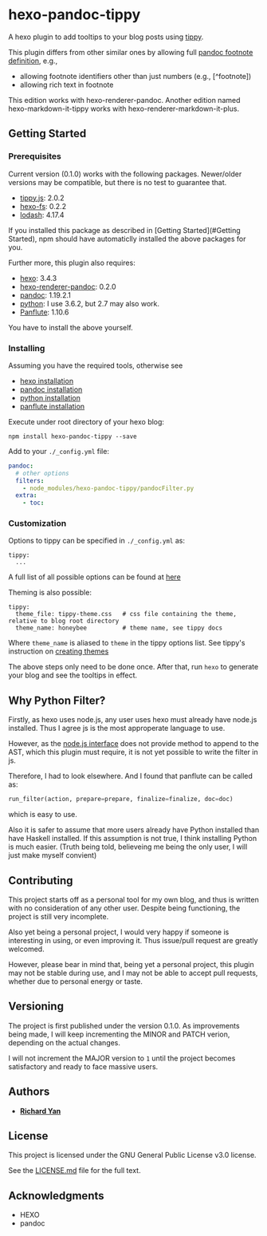 # hexo-pandoc-tippy

A hexo plugin to add tooltips to your blog posts using [tippy](https://atomiks.github.io/tippyjs/).

This plugin differs from other similar ones by
allowing full [pandoc footnote definition](http://pandoc.org/MANUAL.html#footnotes),
e.g.,

* allowing footnote identifiers other than just numbers (e.g., [^footnote])
* allowing  rich text in footnote

This edition works with hexo-renderer-pandoc. Another edition named hexo-markdown-it-tippy works with hexo-renderer-markdown-it-plus.

## Getting Started

### Prerequisites

Current version (0.1.0) works with the following packages.
Newer/older versions may be compatible, but there is no test to guarantee that.
* [tippy.js](https://atomiks.github.io/tippyjs/): 2.0.2
* [hexo-fs](https://github.com/hexojs/hexo-fs): 0.2.2
* [lodash](https://lodash.com/): 4.17.4

If you installed this package as described in [Getting Started](#Getting Started),
npm should have automaticlly installed the above packages for you.

Further more, this plugin also requires:
* [hexo](https://hexo.io/): 3.4.3
* [hexo-renderer-pandoc](https://github.com/wzpan/hexo-renderer-pandoc): 0.2.0
* [pandoc](https://pandoc.org/): 1.19.2.1
* [python](https://www.python.org/): I use 3.6.2, but 2.7 may also work.
* [Panflute](http://scorreia.com/software/panflute/index.html#): 1.10.6

You have to install the above yourself.

### Installing

Assuming you have the required tools, otherwise see 

* [hexo installation](https://hexo.io/docs/#Installation)
* [pandoc installation](https://pandoc.org/installing.html)
* [python installation](https://www.python.org/downloads/)
* [panflute installation](http://scorreia.com/software/panflute/install.html)

Execute under root directory of your hexo blog:
```
npm install hexo-pandoc-tippy --save
```

Add to your `./_config.yml` file:
``` yml
pandoc:
  # other options
  filters:
    - node_modules/hexo-pandoc-tippy/pandocFilter.py
  extra:
    - toc:
```

### Customization

Options to tippy can be specified in `./_config.yml` as:

```
tippy:
  ...
```

A full list of all possible options can be found at [here](https://atomiks.github.io/tippyjs/all-options)

Theming is also possible:

```
tippy:
  theme_file: tippy-theme.css   # css file containing the theme, relative to blog root directory
  theme_name: honeybee          # theme name, see tippy docs
```

Where `theme_name` is aliased to `theme` in the tippy options list.
See tippy's instruction on [creating themes](https://atomiks.github.io/tippyjs/#creating-themes)

The above steps only need to be done once.
After that,
run `hexo` to generate your blog and see the tooltips in effect.

## Why Python Filter?
Firstly, as hexo uses node.js, any user uses hexo must already have node.js installed. Thus I agree js is the most approperate language to use.

However, as the [node.js interface](https://github.com/mvhenderson/pandoc-filter-node) does not provide method to append to the AST, which this plugin must require, it is not yet possible to write the filter in js.

Therefore, I had to look elsewhere. And I found that panflute can be called as:

``` python
run_filter(action, prepare=prepare, finalize=finalize, doc=doc)
```

which is easy to use.

Also it is safer to assume that more users already have Python installed than have Haskell installed. If this assumption is not true, I think installing Python is much easier. (Truth being told, believeing me being the only user, I will just make myself convient)

## Contributing

This project starts off as a personal tool for my own blog,
and thus is written with no consideration of any other user.
Despite being functioning, the project is still very incomplete.

Also yet being a personal project, I would very happy if someone is interesting in
using, or even improving it. Thus issue/pull request are greatly welcomed.

However, please bear in mind that, being yet a personal project,
this plugin may not be stable during use, and I may not be able
to accept pull requests, whether due to personal energy or taste.

## Versioning

The project is first published under the version 0.1.0.
As improvements being made, I will keep incrementing the MINOR and PATCH verion,
depending on the actual changes.

I will not increment the MAJOR version to `1` until the project
becomes satisfactory and ready to face massive users.

## Authors

* [**Richard Yan**](https://github.com/RichardYan314)

## License

This project is licensed under the
GNU General Public License v3.0
license.

See the [LICENSE.md](LICENSE.md) file for the full text.

## Acknowledgments

* HEXO
* pandoc